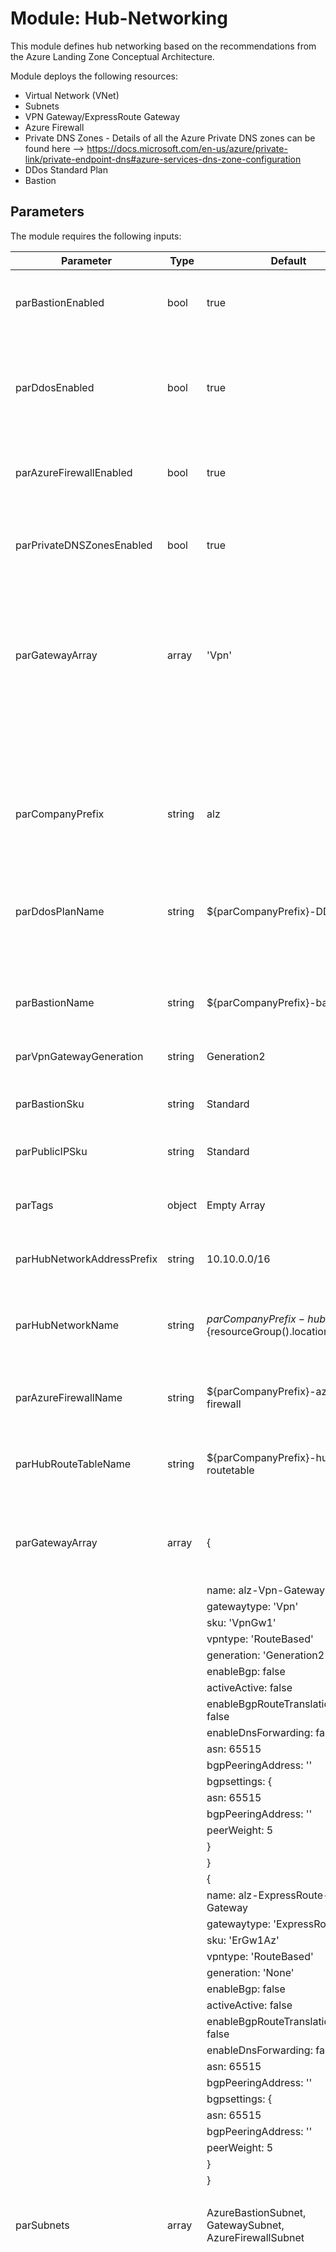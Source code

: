 # Module:  Hub-Networking

This module defines hub networking based on the recommendations from the Azure Landing Zone Conceptual Architecture.  

Module deploys the following resources:
  * Virtual Network (VNet)
  * Subnets
  * VPN Gateway/ExpressRoute Gateway
  * Azure Firewall
  * Private DNS Zones - Details of all the Azure Private DNS zones can be found here --> https://docs.microsoft.com/en-us/azure/private-link/private-endpoint-dns#azure-services-dns-zone-configuration
  * DDos Standard Plan
  * Bastion 


## Parameters

The module requires the following inputs:

 Parameter | Type | Default | Description | Requirement | Example
----------- | ---- | ------- |----------- | ----------- | -------
parBastionEnabled | bool| true |Switch to enable deployment Bastion Service  | None | true
parDdosEnabled | bool | true | Switch to enable deployment of distributed denial of service attacks service | None | true
parAzureFirewallEnabled | bool | true | Switch to enable deployment Azure Firewall | None | true 
parPrivateDNSZonesEnabled | bool | true | Switch to enable deployment of Azure Private Dns Zones | None | true
parGatewayArray | array | 'Vpn' | Array of Gateways to be deployed. Array will consist of one or two items.  Specifically Vpn and/or ExpressRoute Default: Vpn' | None |[
||||||  'Vpn' 
||||||  'ExpressRoute'
||||||]
parCompanyPrefix | string | alz | Prefix value which will be pre-appended to all resource names | 1-10 char | alz 
parDdosPlanName | string | ${parCompanyPrefix}-DDos-Plan | Name which will be associated with distributed denial of service protection plan | 1-80 char | alz-DDos-Plan
parBastionName | string | ${parCompanyPrefix}-bastion | Name which will be associated with Bastion Service. | 1-80 char | alz-bastion
parVpnGatewayGeneration | string | Generation2 | Vpn Gateway generation to deploy | 11 char| Generation2
parBastionSku | string | Standard | SKU or Tier of Bastion Service to deploy | Standard or Basic | Standard
parPublicIPSku | string | Standard |SKU or Tier of Public IP to deploy | Standard or Basic | Standard
parTags | object | Empty Array |List of tags (Key Value Pairs) to be applied to resources | None | environment: 'development'
parHubNetworkAddressPrefix | string | 10.10.0.0/16 |CIDR range for Hub Network| CIDR Notation | 10.10.0.0/16
parHubNetworkName | string | ${parCompanyPrefix}-hub-${resourceGroup().location} |Name prefix for Virtual Network.  Prefix will be appended with the region.| 2-50 char | alz-hub-eastus2
parAzureFirewallName | string | ${parCompanyPrefix}-azure-firewall | Name associate with Azure Firewall | 1-80 char | alz-azure-firewall
parHubRouteTableName | string | ${parCompanyPrefix}-hub-routetable | Name of route table to be associated with Hub Network | 1-80 char | alz-hub-routetable
parGatewayArray | array| { | Array of Gateways to create including the properties of the gateway. | None | See Default
|||   name: alz-Vpn-Gateway
|||   gatewaytype: 'Vpn'
|||   sku: 'VpnGw1'
|||   vpntype: 'RouteBased'
|||   generation: 'Generation2' 
|||   enableBgp: false
|||   activeActive: false
|||    enableBgpRouteTranslationForNat: false
|||    enableDnsForwarding: false
|||    asn: 65515
|||    bgpPeeringAddress: ''
|||   bgpsettings: {
|||     asn: 65515
|||     bgpPeeringAddress: ''
|||     peerWeight: 5
|||   }
|||}
|||{
|||   name: alz-ExpressRoute-Gateway
|||   gatewaytype: 'ExpressRoute'
|||   sku: 'ErGw1Az'
|||   vpntype: 'RouteBased'
|||   generation: 'None' 
|||   enableBgp: false
|||   activeActive: false
|||    enableBgpRouteTranslationForNat: false
|||    enableDnsForwarding: false
|||    asn: 65515
|||    bgpPeeringAddress: ''
|||   bgpsettings: {
|||     asn: 65515
|||     bgpPeeringAddress: ''
|||     peerWeight: 5
|||   }
|||}
|||| 
parSubnets | array | AzureBastionSubnet, GatewaySubnet, AzureFirewallSubnet | Array of objects to providing for dynamic set of subnets | Must provide array of objects | { 
|||||| name: 'AzureBastionSubnet'
|||||| ipAddressRange: '10.10.15.0/24'
|||||| }
|||||| {
|||||| name: 'GatewaySubnet'
|||||| ipAddressRange: '10.10.252.0/24' 
|||||| }
|||||| {
||||||    name: 'AzureFirewallSubnet'
||||||    ipAddressRange: '10.10.254.0/24' 
|||||| }
parPrivateDnsZones | array | All known Azure Private Dns Zones | Array of Private Dns Zones to provision in Hub Virtual Network | None| [
|||||| 'privatelink.azure-automation.net'
|||||| 'privatelink.database.windows.net'
|||||| 'privatelink.sql.azuresynapse.net'
|||||| 'privatelink.azuresynapse.net'
|||||| ]
## Outputs

The module will generate the following outputs:

Output | Type | Example
------ | ---- | --------
outAzureFirewallPrivateIP | string | 192.168.100.1
outAzureFirewallName | string | MyAzureFirewall

## Deployment
* Note: bicepconfig.json file is included in the module directory.  This file allows us to override Bicep Linters.  Currently there are two URLs which were removed because of linter warnings.  URLs removed are the following: database.windows.net and core.windows.net

In this example, the hub resources will be deployed to the resource group specified.
We will take the default values and not pass any parameters.

> For the below examples we assume you have downloaded or cloned the Git repo as-is and are in the root of the repository as your selected directory in your terminal of choice.

### Azure CLI
```bash
az group create --location eastus2 \
   --name Hub_Networking_POC

az deployment group create \
   --resource-group HUB_Networking_POC  \
   --template-file infra-as-code/bicep/modules/hub-networking/hub-networking.bicep \
   --parameters @infra-as-code/bicep/modules/hub-networking/hub-networking.parameters.example.json
```

### PowerShell

```powershell
New-AzResourceGroup -Name 'Hub_Networking_POC' `
  -Location 'EastUs2'
  
New-AzManagementGroupDeployment `
  -TemplateFile infra-as-code/bicep/modules/hub-networking/hub-networking.bicep `
  -TemplateParameterFile infra-as-code/bicep/modules/hub-networking/hub-networking.parameters.example.json
```

## Example Output

![Example Deployment Output](media/hub-network-example-deployment-output.png "Example Deployment Output")

## Bicep Visualizer

![Bicep Visualizer](media/hub-networking-bicep-visualizer.png "Bicep Visualizer")